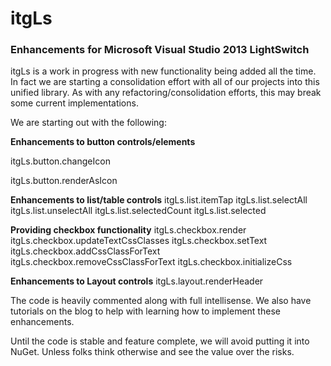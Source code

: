 
# itgLs

### Enhancements for Microsoft Visual Studio 2013 LightSwitch

itgLs is a work in progress with new functionality being added all the time.  In fact we are starting a consolidation effort with all of our projects into this unified library.  As with any refactoring/consolidation efforts, this may break some current implementations.  

We are starting out with the following:

**Enhancements to button controls/elements**

itgLs.button.changeIcon

itgLs.button.renderAsIcon


**Enhancements to list/table controls**
itgLs.list.itemTap
itgLs.list.selectAll
itgLs.list.unselectAll
itgLs.list.selectedCount
itgLs.list.selected

**Providing checkbox functionality**
itgLs.checkbox.render
itgLs.checkbox.updateTextCssClasses
itgLs.checkbox.setText
itgLs.checkbox.addCssClassForText
itgLs.checkbox.removeCssClassForText
itgLs.checkbox.initializeCss

**Enhancements to Layout controls**
itgLs.layout.renderHeader

The code is heavily commented along with full intellisense.  We also have tutorials on the blog to help with learning how to implement these enhancements.

Until the code is stable and feature complete, we will avoid putting it into NuGet.  Unless folks think otherwise and see the value over the risks.
